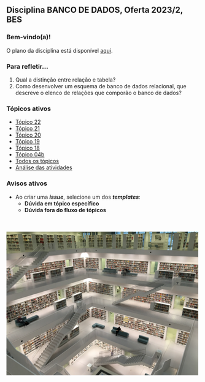 ## Disciplina **BANCO DE DADOS**, Oferta 2023/2, BES 

### Bem-vindo(a)!

O plano da disciplina está disponível [aqui](./media/bd-2023-2-bes-plano.pdf).<br>

### Para refletir...

1. Qual a distinção entre relação e tabela?
2. Como desenvolver um esquema de banco de dados relacional, que descreve o elenco de relações que comporão o banco de dados?

### Tópicos ativos

- [Tópico 22](./topico/topico-22.md)
- [Tópico 21](./topico/topico-21.md)
- [Tópico 20](./topico/topico-20.md)
- [Tópico 19](./topico/topico-19.md)
- [Tópico 18](./topico/topico-18.md)
- [Tópico 04b](./topico/topico-04b.md)
- [Todos os tópicos](topico/topico-index.md)
- [Análise das atividades](./topico/tresultado.md)

### Avisos ativos

- Ao criar uma _**issue**_, selecione um dos _**templates**_:
  - **Dúvida em tópico específico**
  - **Dúvida fora do fluxo de tópicos**

<br>
<br>
<img src="./media/tobias-fischer-PkbZahEG2Ng-unsplash.jpg" width="500">

